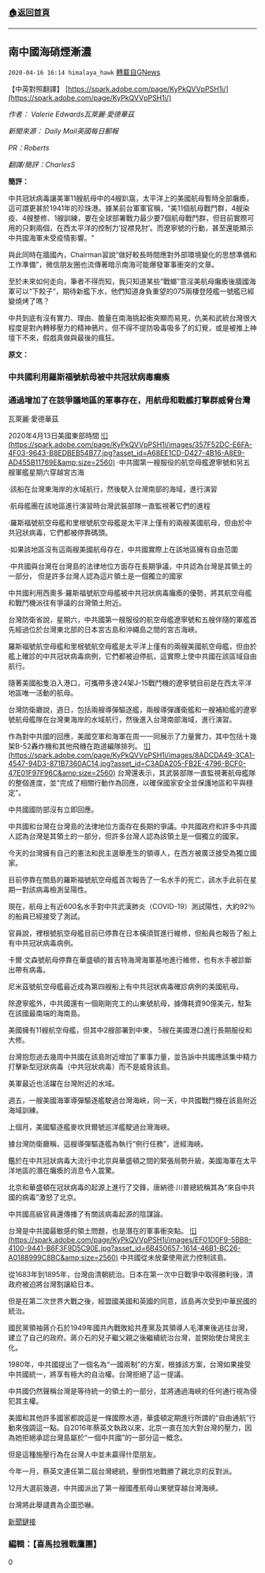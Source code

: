 ###  [:house:返回首頁](https://github.com/ourhimalayas/txt)
---

## 南中國海硝煙漸濃
`2020-04-16 16:14 himalaya_hawk` [轉載自GNews](https://gnews.org/zh-hant/174690/)

【中英對照翻譯】 [https://spark.adobe.com/page/KyPkQVVpPSH1i/](https://spark.adobe.com/page/KyPkQVVpPSH1i/)

*作者： Valerie Edwards瓦萊麗·愛德華茲*

*新聞來源： Daily Mail英國每日郵報*

*PR：Roberts*

*翻譯/簡評：CharlesS*

**簡評：**

中共冠狀病毒讓美軍11艘航母中的4艘趴窩，太平洋上的美國航母暫時全部癱瘓，這可謂更甚於1941年的珍珠港。據某前台軍軍官稱，“美11個航母戰鬥群，4艘染疫、4艘整修、1艘訓練，要在全球部署戰力最少要7個航母戰鬥群，但目前實際可用的只剩兩個，在西太平洋的控制力’捉襟見肘’。而遼寧號的行動，甚至還能顯示中共國海軍未受疫情影響。“

與此同時在牆國內，Chairman習說“做好較長時間應對外部環境變化的思想準備和工作準備”，微信朋友圈也流傳著暗示南海可能爆發軍事衝突的文章。

至於未來如何走向，筆者不得而知，我只知道某些“戰螂”意淫美航母癱瘓後牆國海軍可以“下餃子”，期待新艦下水，他們知道身負重望的075兩棲登陸艦一號艦已經變燒烤了嗎？

中共到底有沒有實力、理由、膽量在南海挑起衝突顯而易見，仇美和武統台灣很大程度是對內轉移壓力的精神鴉片。但不得不提防吸毒吸多了的幻覺，或是被推上神壇下不來，假戲真做與最後的瘋狂。

**原文：**

###  **中共國利用羅斯福號航母被中共冠狀病毒癱瘓** 

###  **通過增加了在該爭議地區的軍事存在，用航母和戰艦打擊群威脅台灣** 

瓦萊麗·愛德華茲

2020年4月13日美國東部時間
[!\[\](https://spark.adobe.com/page/KyPkQVVpPSH1i/images/357F52DC-E6FA-4F03-9643-B8EDBEB54B77.jpg?asset_id=A68EE1CD-D427-4B16-A8E9-AD455B11769E&amp;size=2560)](https://spark.adobe.com/page/KyPkQVVpPSH1i/images/357F52DC-E6FA-4F03-9643-B8EDBEB54B77.jpg?asset_id=A68EE1CD-D427-4B16-A8E9-AD455B11769E&amp;size=720)
·中共國第一艘服役的航空母艦遼寧號和另五艘軍艦星期六穿越宮古海

·該船在台灣東海岸的水域航行，然後駛入台灣南部的海域，進行演習

·航母艦團在該地區進行演習時台灣武裝部隊一直監視著它們的進程

·羅斯福號航空母艦和里根號航空母艦是太平洋上僅有的兩艘美國航母，但由於中共冠狀病毒，它們都被停靠碼頭。

·如果該地區沒有這兩艘美國航母存在，中共國實際上在該地區擁有自由范圍

·中共國與台灣在台灣島的法律地位方面存在長期爭議，中共認為台灣是其領土的一部分， 但是許多台灣人認為這片領土是一個獨立的國家

中共國利用西奧多·羅斯福號航空母艦被中共冠狀病毒癱瘓的優勢，將其航空母艦和戰鬥機派往有爭議的台灣領土附近。

台灣防衛省說，星期六，中共國第一艘服役的航空母艦遼寧號和五艘伴隨的軍艦首先經過位於台灣東北部的日本宮古島和沖繩島之間的宮古海峽。

羅斯福號航空母艦和里根號航空母艦是太平洋上僅有的兩艘美國航空母艦，但由於艦上確診的中共冠狀病毒病例，它們都被迫停航，這實際上使中共國在該區域自由航行。

隨著美國船隻泊入港口，可攜帶多達24架J-15戰鬥機的遼寧號目前是在西太平洋地區唯一活動的航母。

台灣防衛廳說，週日，包括兩艘導彈驅逐艦，兩艘導彈護衛艦和一艘補給艦的遼寧號航母艦隊在台灣東海岸的水域航行，然後進入台灣南部海域，進行演習。

作為對中共國的回應，美國空軍和海軍在周一一同展示了力量實力，其中包括十幾架B-52轟炸機和其他飛機在跑道編隊排列。
[!\[\](https://spark.adobe.com/page/KyPkQVVpPSH1i/images/8ADCDA49-3CA1-4547-94D3-871B7360AC14.jpg?asset_id=C3ADA205-FB2E-4796-BCF0-47E01F97F96C&amp;size=2560)](https://spark.adobe.com/page/KyPkQVVpPSH1i/images/8ADCDA49-3CA1-4547-94D3-871B7360AC14.jpg?asset_id=C3ADA205-FB2E-4796-BCF0-47E01F97F96C&amp;size=853)
台灣還表示，其武裝部隊一直監視著航母艦隊的整個進度，並“完成了相關行動作為回應，以確保國家安全並保護地區和平與穩定”。

中共國國防部沒有立即回應。

中共國和台灣在台灣島的法律地位方面存在長期的爭議。中共國政府和許多中共國人認為台灣是其領土的一部分，但許多台灣人認為該領土是一個獨立的國家。

今天的台灣擁有自己的憲法和民主選舉產生的領導人，在西方被廣泛接受為獨立國家。

目前停靠在關島的羅斯福號航空母艦首次報告了一名水手的死亡，該水手此前在星期一對該病毒檢測呈陽性。

現在，航母上有近600名水手對中共武漢肺炎（COVID-19）測試陽性，大約92％的船員已經接受了測試。

官員說，裡根號航空母艦目前已停靠在日本橫須賀進行維修，但船員也報告了船上有中共冠狀病毒病例。

卡爾·文森號航母停靠在華盛頓的普吉特海灣海軍基地進行維修，也有水手被診斷出帶有病毒。

尼米茲號航空母艦最近成為第四艘船上有中共冠狀病毒確診病例的美國航母。

除遼寧艦外，中共國還有一個剛剛完工的山東號航母，據傳耗資90億美元，駐紮在該國最南端的海南島。

美國擁有11艘航空母艦，但其中2艘部署到中東， 5艘在美國港口進行長期服役和大修。

台灣抱怨過去幾周中共國在該島附近增加了軍事力量，並告訴中共國應該集中精力打擊新型冠狀病毒（中共冠狀病毒）而不是威脅該島。

美軍最近也活躍在台灣附近的水域。

週五，一艘美國海軍導彈驅逐艦駛過台灣海峽，同一天，中共國戰鬥機在該島附近海域訓練。

上個月，美國驅逐艦麥坎貝爾號巡洋艦駛過台灣海峽。

據台灣防衛廳稱，這艘導彈驅逐艦為執行“例行任務”，途經海峽。

鑑於在中共冠狀病毒大流行中北京與華盛頓之間的緊張局勢升級，美國海軍在太平洋地區的潛在癱瘓的消息令人震驚。

北京和華盛頓在冠狀病毒的起源上進行了交鋒，唐納德·川普總統稱其為“來自中共國的病毒”激怒了北京。

中共國高級官員還傳播了有關該病毒起源的陰謀論。

台灣是中共國最敏感的領土問題，也是潛在的軍事衝突點。
[!\[\](https://spark.adobe.com/page/KyPkQVVpPSH1i/images/EF01D0F9-5BB8-4100-9441-B6F3F9D5C90E.jpg?asset_id=6B450657-1614-46B1-BC26-A0188999C8BC&amp;size=2560)](https://spark.adobe.com/page/KyPkQVVpPSH1i/images/EF01D0F9-5BB8-4100-9441-B6F3F9D5C90E.jpg?asset_id=6B450657-1614-46B1-BC26-A0188999C8BC&amp;size=836)
中共國從未放棄使用武力控制該島。

從1683年到1895年，台灣由清朝統治。日本在第一次中日戰爭中取得勝利後，清政府被迫將台灣割讓給日本。

但是在第二次世界大戰之後，經盟國美國和英國的同意，該島再次受到中華民國的統治。

國民黨領袖蔣介石於1949年國共內戰敗給共產黨及其領導人毛澤東後逃往台灣，建立了自己的政府。蔣介石的兒子繼父親之後繼續統治台灣，並開始使台灣民主化。

1980年，中共國提出了一個名為“一國兩制”的方案，根據該方案，台灣如果接受中共國統一，將享有極大的自治權。台灣拒絕了這一提議。

中共國仍然聲稱台灣是等待統一的領土的一部分，並將通過海峽的任何通行視為侵犯其主權。

美國和其他許多國家都說這是一條國際水道，華盛頓定期進行所謂的“自由通航”行動來強調這一點。自2016年蔡英文執政以來，北京一直在加大對台灣的壓力，因為她拒絕承認台灣島屬於“一個中共國”的一部分這一概念。

但是這種施壓行為在台灣人中並未贏得什麼朋友。

今年一月，蔡英文連任第二屆台灣總統，壓倒性地戰勝了親北京的反對派。

12月大選前幾週，中共國派出了第一艘國產航母山東號穿越台灣海峽。

台灣將此舉譴責為企圖恐嚇。

[新聞鏈接](https://www.dailymail.co.uk/news/article-8215511/China-takes-advantage-USS-Roosevelt-crippled-coronavirus-send-jets-close-Taiwan.html)

###  **編輯：【喜馬拉雅戰鷹團】** 

0
